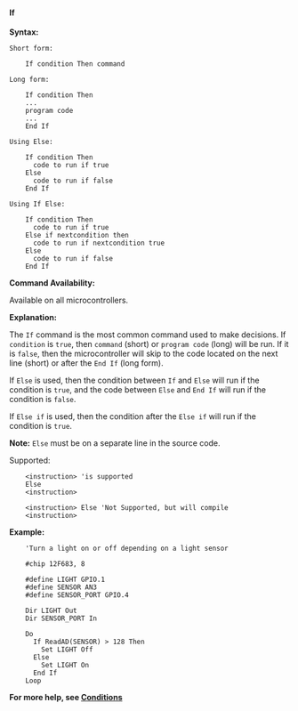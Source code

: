 <div class="section">

<div class="titlepage">

<div>

<div>

#### <span id="_if"></span>If

</div>

</div>

</div>

<span class="strong">**Syntax:**</span>

``` screen
Short form:

    If condition Then command

Long form:

    If condition Then
    ...
    program code
    ...
    End If

Using Else:

    If condition Then
      code to run if true
    Else
      code to run if false
    End If

Using If Else:

    If condition Then
      code to run if true
    Else if nextcondition then
      code to run if nextcondition true
    Else
      code to run if false
    End If
```

<span class="strong">**Command Availability:**</span>

Available on all microcontrollers.

<span class="strong">**Explanation:**</span>

The `If` command is the most common command used to make decisions. If
`condition` is `true`, then `command` (short) or `program code` (long)
will be run. If it is `false`, then the microcontroller will skip to the
code located on the next line (short) or after the `End If` (long form).

If `Else` is used, then the condition between `If` and `Else` will run
if the condition is `true`, and the code between `Else` and `End If`
will run if the condition is `false`.

If `Else if` is used, then the condition after the `Else if` will run if
the condition is `true`.

<span class="strong">**Note:**</span> `Else` must be on a separate line
in the source code.

Supported:

``` screen
    <instruction> 'is supported
    Else
    <instruction>
```

``` screen
    <instruction> Else 'Not Supported, but will compile
    <instruction>
```

<span class="strong">**Example:**</span>

``` screen
    'Turn a light on or off depending on a light sensor

    #chip 12F683, 8

    #define LIGHT GPIO.1
    #define SENSOR AN3
    #define SENSOR_PORT GPIO.4

    Dir LIGHT Out
    Dir SENSOR_PORT In

    Do
      If ReadAD(SENSOR) > 128 Then
        Set LIGHT Off
      Else
        Set LIGHT On
      End If
    Loop
```

<span class="strong">**For more help, see
<a href="_conditions.html" class="link" title="Conditions">Conditions</a>**</span>

</div>
